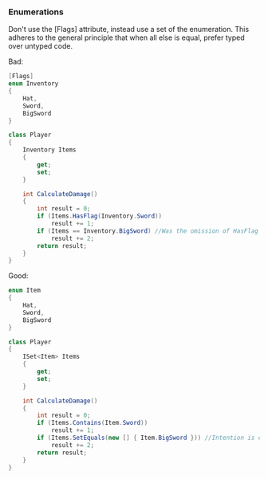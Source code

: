 
### Enumerations

Don't use the [Flags] attribute, instead use a set of the enumeration. This adheres to the general principle that when all else is equal, prefer typed over untyped code.

Bad:
```csharp
[Flags]
enum Inventory
{
	Hat,
	Sword,
	BigSword
}

class Player
{
	Inventory Items
	{
		get;
		set;
	}

	int CalculateDamage()
	{
		int result = 0;
		if (Items.HasFlag(Inventory.Sword))
			result += 1;
		if (Items == Inventory.BigSword) //Was the omission of HasFlag intended?
			result += 2;
		return result;
	}
}
```

Good:
```csharp
enum Item
{
	Hat,
	Sword,
	BigSword
}

class Player
{
	ISet<Item> Items
	{
		get;
		set;
	}

	int CalculateDamage()
	{
		int result = 0;
		if (Items.Contains(Item.Sword))
			result += 1;
		if (Items.SetEquals(new [] { Item.BigSword })) //Intention is clear.
			result += 2;
		return result;
	}
}
```

